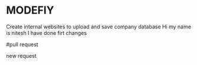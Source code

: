 # MODEFIY 
Create internal websites to upload and save company database 
Hi my name is nitesh 
I have done firt changes 

#pull request

new request

